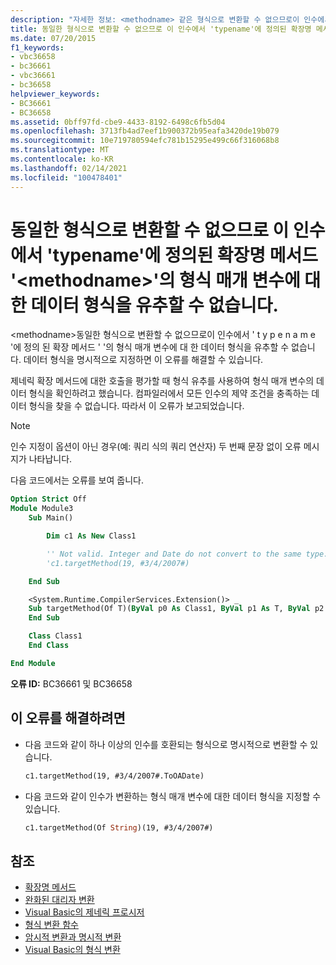 ```yaml
---
description: "자세한 정보: <methodname> 같은 형식으로 변환할 수 없으므로이 인수에서 ' typename '에 정의 된 확장 메서드 ' '의 형식 매개 변수에 대 한 데이터 형식을 유추할 수 없습니다."
title: 동일한 형식으로 변환할 수 없으므로 이 인수에서 'typename'에 정의된 확장명 메서드 '<methodname>'의 형식 매개 변수에 대한 데이터 형식을 유추할 수 없습니다.
ms.date: 07/20/2015
f1_keywords:
- vbc36658
- bc36661
- vbc36661
- bc36658
helpviewer_keywords:
- BC36661
- BC36658
ms.assetid: 0bff97fd-cbe9-4433-8192-6498c6fb5d04
ms.openlocfilehash: 3713fb4ad7eef1b900372b95eafa3420de19b079
ms.sourcegitcommit: 10e719780594efc781b15295e499c66f316068b8
ms.translationtype: MT
ms.contentlocale: ko-KR
ms.lasthandoff: 02/14/2021
ms.locfileid: "100478401"
---
```

# <a name="data-types-of-the-type-parameters-in-extension-method-methodname-defined-in-typename-cannot-be-inferred-from-these-arguments-because-they-do-not-convert-to-the-same-type"></a>동일한 형식으로 변환할 수 없으므로 이 인수에서 'typename'에 정의된 확장명 메서드 '\<methodname>'의 형식 매개 변수에 대한 데이터 형식을 유추할 수 없습니다.

\<methodname>동일한 형식으로 변환할 수 없으므로이 인수에서 ' t y p e n a m e '에 정의 된 확장 메서드 ' '의 형식 매개 변수에 대 한 데이터 형식을 유추할 수 없습니다. 데이터 형식을 명시적으로 지정하면 이 오류를 해결할 수 있습니다.

제네릭 확장 메서드에 대한 호출을 평가할 때 형식 유추를 사용하여 형식 매개 변수의 데이터 형식을 확인하려고 했습니다. 컴파일러에서 모든 인수의 제약 조건을 충족하는 데이터 형식을 찾을 수 없습니다. 따라서 이 오류가 보고되었습니다.

> [!NOTE]
> 인수 지정이 옵션이 아닌 경우(예: 쿼리 식의 쿼리 연산자) 두 번째 문장 없이 오류 메시지가 나타납니다.

다음 코드에서는 오류를 보여 줍니다.

```vb
Option Strict Off
Module Module3
    Sub Main()

        Dim c1 As New Class1

        '' Not valid. Integer and Date do not convert to the same type.
        'c1.targetMethod(19, #3/4/2007#)

    End Sub

    <System.Runtime.CompilerServices.Extension()> _
    Sub targetMethod(Of T)(ByVal p0 As Class1, ByVal p1 As T, ByVal p2 As T)
    End Sub

    Class Class1
    End Class

End Module
```

**오류 ID:** BC36661 및 BC36658

## <a name="to-correct-this-error"></a>이 오류를 해결하려면

- 다음 코드와 같이 하나 이상의 인수를 호환되는 형식으로 명시적으로 변환할 수 있습니다.

  ```vb
  c1.targetMethod(19, #3/4/2007#.ToOADate)
  ```

- 다음 코드와 같이 인수가 변환하는 형식 매개 변수에 대한 데이터 형식을 지정할 수 있습니다.

  ```vb
  c1.targetMethod(Of String)(19, #3/4/2007#)
  ```

## <a name="see-also"></a>참조

- [확장명 메서드](../programming-guide/language-features/procedures/extension-methods.md)
- [완화된 대리자 변환](../programming-guide/language-features/delegates/relaxed-delegate-conversion.md)
- [Visual Basic의 제네릭 프로시저](../programming-guide/language-features/data-types/generic-procedures.md)
- [형식 변환 함수](../language-reference/functions/type-conversion-functions.md)
- [암시적 변환과 명시적 변환](../programming-guide/language-features/data-types/implicit-and-explicit-conversions.md)
- [Visual Basic의 형식 변환](../programming-guide/language-features/data-types/type-conversions.md)

